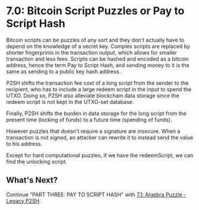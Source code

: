 # 7.0: Bitcoin Script Puzzles or Pay to Script Hash

Bitcoin scripts can be puzzles of any sort and they don't actually have to depend on the knowledge of a secret key.
Complex scripts are replaced by shorter fingerprints in the transaction output, which allows for smaller transaction and
less fees.
Scripts can be hashed and encoded as a bitcoin address, hence the term Pay to Script Hash, and sending money to it is the 
same as sending to a public key hash address.

P2SH shifts the transaction fee cost of a long script from the sender to the recipient, who has to include a large redeem 
script in the input to spend the UTXO.
Doing so, P2SH also alleviate blockchain data storage since the redeem script is not kept in the UTXO-set database.

Finally, P2SH shifts the burden in data storage for the long script from the present time (locking of funds) to a future 
time (spending of funds).

However puzzles that doesn't require a signature are insecure.
When a transaction is not signed, an attacker can rewrite it to instead send the value to his address.

Except for hard computational puzzles, if we have the redeemScript, we can find the unlocking script.


## What's Next?

Continue "PART THREE: PAY TO SCRIPT HASH" with [7.1: Algebra Puzzle - Legacy P2SH](07_1_P2SH_Algebra_Puzzle.md).
